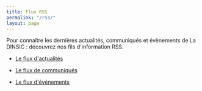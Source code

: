 ```yaml
---
title: Flux RSS
permalink: "/rss/"
layout: page
---
```

Pour connaître les dernières actualités, communiqués et évènements de La DINSIC : découvrez nos fils d'information RSS.


* [Le flux d'actualités](/feed.actualites.xml)

* [Le flux de communiqués](/feed.communiques.xml)

* [Le flux d'événements](/feed.evenements.xml)
